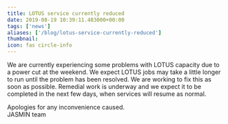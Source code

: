 ```yaml
---
title: LOTUS service currently reduced 
date: 2019-08-19 10:39:11.483000+00:00
tags: ['news']
aliases: ['/blog/lotus-service-currently-reduced']
thumbnail: 
icon: fas circle-info
---
```

We are currently experiencing some problems with LOTUS capacity due to a power cut at the weekend. We expect LOTUS jobs may take a little longer to run until the problem has been resolved. We are working to fix this as soon as possible. Remedial work is underway and we expect it to be completed in the next few days, when services will resume as normal. 


Apologies for any inconvenience caused.   
JASMIN team 

